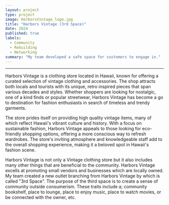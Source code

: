 ```yaml
---
layout: project
type: project
image: HarborsVintage_logo.jpg
title: "Harbors Vintage (3rd Space)"
date: 2024
published: true
labels:
  - Community 
  - Rebuilding
  - Networking
summary: "My team developed a safe space for customers to engage in."
---
```

--- 
  Harbors Vintage is a clothing store located in Hawaii, known for offering a curated selection of vintage clothing and accessories. The shop attracts both locals and tourists with its unique, retro inspired pieces that span various decades and styles. Whether shoppers are looking for nostalgic, one of a kind finds or popular streetwear, Harbors Vintage has become a go to destination for fashion enthusiasts in search of timeless and trendy garments.

  The store prides itself on providing high quality vintage items, many of which reflect Hawaii's vibrant culture and history. With a focus on sustainable fashion, Harbors Vintage appeals to those looking for eco-friendly shopping options, offering a more conscious way to refresh wardrobes. The store's inviting atmosphere and knowledgeable staff add to the overall shopping experience, making it a beloved spot in Hawaii's fashion scene.

  Harbors Vintage is not only a Vintage clothing store but it also includes many other things that are beneficial to the community. Harbors Vintage excells at promoting small vendors and businesses which are locally owned. My team created a new outlet branching from Harbors Vintage by which is called "3rd Space". The purpose of the third space is to create a sense of community outside consumerism. These traits include a; community bookshelf, place to lounge, place to enjoy music, place to watch movies, or be connected with the owner, etc. 

